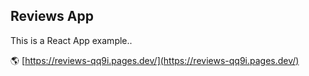 ## Reviews App

This is a React App example..

🌎 [https://reviews-qq9i.pages.dev/](https://reviews-qq9i.pages.dev/)
